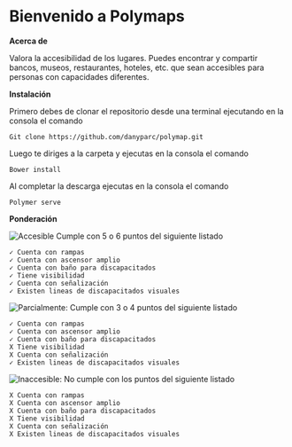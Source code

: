 
Bienvenido a Polymaps
=====================
**Acerca de**

Valora la accesibilidad de los lugares. Puedes encontrar y compartir bancos, museos, restaurantes, hoteles, etc. que sean accesibles para personas con capacidades diferentes.

**Instalación**

Primero debes de clonar el repositorio desde una terminal ejecutando en la consola el comando

```
Git clone https://github.com/danyparc/polymap.git
```
Luego te diriges a la carpeta y ejecutas en la consola el comando

```
Bower install
```
Al completar la descarga ejecutas en la consola  el comando
```
Polymer serve
```

**Ponderación**

![Accesible](gs://polymapp.appspot.com/Accesible.png)
Cumple con 5 o 6 puntos del siguiente listado

	✓ Cuenta con rampas
	✓ Cuenta con ascensor amplio
	✓ Cuenta con baño para discapacitados
	✓ Tiene visibilidad
	✓ Cuenta con señalización
	✓ Existen lineas de discapacitados visuales

![Parcialmente:](gs://polymapp.appspot.com/Parcialmente.png)
Cumple con 3 o 4 puntos del siguiente listado

	✓ Cuenta con rampas
	✓ Cuenta con ascensor amplio
	✓ Cuenta con baño para discapacitados
	X Tiene visibilidad
	X Cuenta con señalización
	✓ Existen lineas de discapacitados visuales

![Inaccesible:](https://firebasestorage.googleapis.com/v0/b/polymapp.appspot.com/o/Inaccesible.png?alt=media&token=a76619af-1491-48e8-add4-7ab8047c53bb)
No cumple con los puntos del siguiente listado

    X Cuenta con rampas
	X Cuenta con ascensor amplio
	X Cuenta con baño para discapacitados
	X Tiene visibilidad
	X Cuenta con señalización
	X Existen lineas de discapacitados visuales

